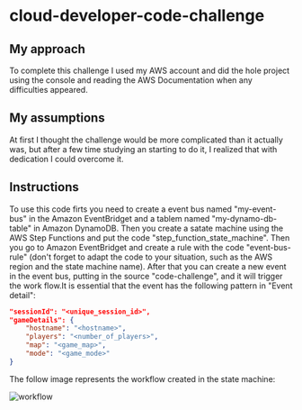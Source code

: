 # cloud-developer-code-challenge

## My approach

To complete this challenge I used my AWS account and did the hole project using the console and reading the AWS Documentation when any difficulties appeared.

## My assumptions

At first I thought the challenge would be more complicated than it actually was, but after a few time studying an starting to do it, I realized that with dedication I could overcome it.

## Instructions

To use this code firts you need to create a event bus named "my-event-bus" in the Amazon EventBridget and a tablem named "my-dynamo-db-table" in Amazon DynamoDB. Then you create a satate machine using the AWS Step Functions and put the code "step_function_state_machine". Then you go to Amazon EventBridget and create a rule with the code "event-bus-rule" (don't forget to adapt the code to your situation, such as the AWS region and the state machine name). After that you can create a new event in the event bus, putting in the source "code-challenge", and it will trigger the work flow.It is essential that the event has the following pattern in "Event detail":

```json
"sessionId": "<unique_session_id>",
"gameDetails": {
    "hostname": "<hostname>",
    "players": "<number_of_players>",
    "map": "<game_map>",
    "mode": "<game_mode>"
}
```

The follow image represents the workflow created in the state machine:

![workflow](assets/workflow.jpg)